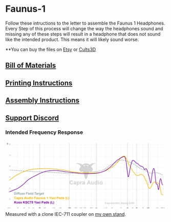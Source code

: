 # Faunus-1

Follow these intructions to the letter to assemble the Faunus 1 Headphones. Every Step of this process will change the way the headphones sound and missing any of these steps will result in a headphone that does not sound like the intended product. This means it will likely sound worse.

**You can buy the files on
[Etsy]() or [Cults3D]()

## [Bill of Materials](https://github.com/CapraAudio/Faunus1/blob/main/Bill-of-Materials.md)

## [Printing Instructions](https://github.com/CapraAudio/Faunus1/blob/main/Printing-Instructions.md)

## [Assembly Instructions](https://github.com/CapraAudio/Faunus1/blob/main/Assembly-Instructions.md)

## [Support Discord](https://discord.gg/fb4HdDvErF)

### Intended Frequency Response

![Thumbnail](https://github.com/CapraAudio/Faunus1/blob/main/Faunus-1%20Frequency%20Response.png)
Measured with a clone IEC-711 coupler on [my own stand](https://www.printables.com/model/506860-iec711-stand).
